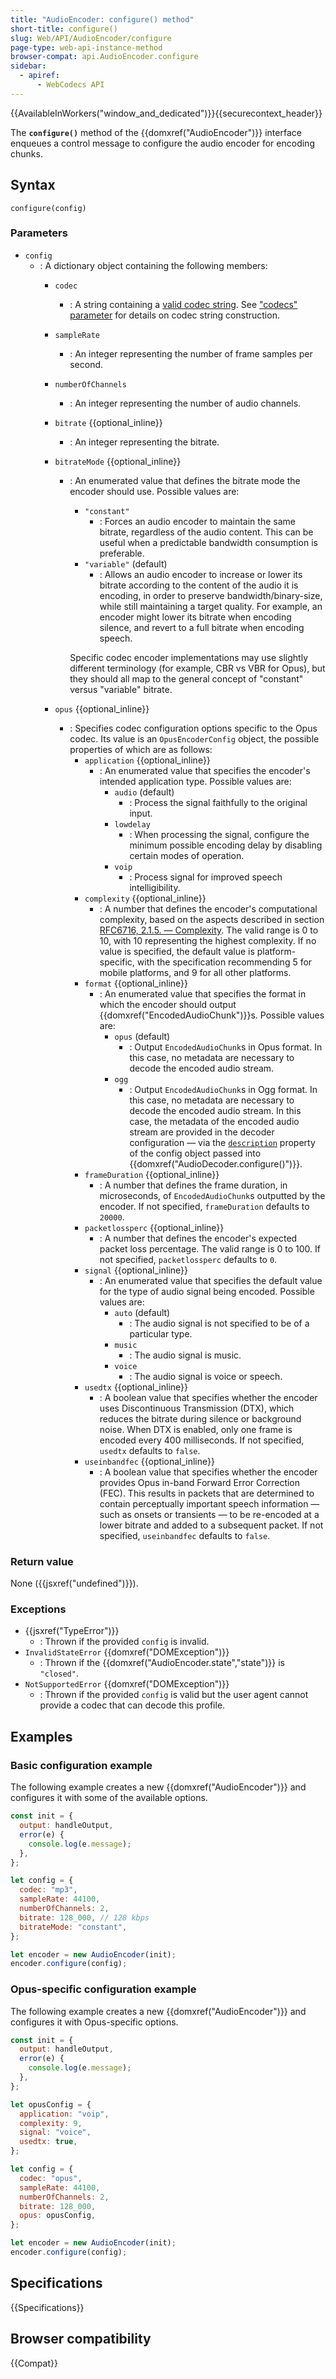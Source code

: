 ```yaml
---
title: "AudioEncoder: configure() method"
short-title: configure()
slug: Web/API/AudioEncoder/configure
page-type: web-api-instance-method
browser-compat: api.AudioEncoder.configure
sidebar:
  - apiref:
      - WebCodecs API
---
```


{{AvailableInWorkers("window_and_dedicated")}}{{securecontext_header}}

The **`configure()`** method of the {{domxref("AudioEncoder")}} interface enqueues a control message to configure the audio encoder for encoding chunks.

## Syntax

```js-nolint
configure(config)
```

### Parameters

- `config`
  - : A dictionary object containing the following members:
    - `codec`
      - : A string containing a [valid codec string](https://w3c.github.io/webcodecs/codec_registry.html#audio-codec-registry). See ["codecs" parameter](/en-US/docs/Web/Media/Guides/Formats/codecs_parameter#codec_options_by_container) for details on codec string construction.
    - `sampleRate`
      - : An integer representing the number of frame samples per second.
    - `numberOfChannels`
      - : An integer representing the number of audio channels.
    - `bitrate` {{optional_inline}}
      - : An integer representing the bitrate.
    - `bitrateMode` {{optional_inline}}
      - : An enumerated value that defines the bitrate mode the encoder should use. Possible values are:
        - `"constant"`
          - : Forces an audio encoder to maintain the same bitrate, regardless of the audio content. This can be useful when a predictable bandwidth consumption is preferable.
        - `"variable"` (default)
          - : Allows an audio encoder to increase or lower its bitrate according to the content of the audio it is encoding, in order to preserve bandwidth/binary-size, while still maintaining a target quality. For example, an encoder might lower its bitrate when encoding silence, and revert to a full bitrate when encoding speech.

        Specific codec encoder implementations may use slightly different terminology (for example, CBR vs VBR for Opus), but they should all map to the general concept of "constant" versus "variable" bitrate.

    - `opus` {{optional_inline}}
      - : Specifies codec configuration options specific to the Opus codec. Its value is an `OpusEncoderConfig` object, the possible properties of which are as follows:
        - `application` {{optional_inline}}
          - : An enumerated value that specifies the encoder's intended application type. Possible values are:
            - `audio` (default)
              - : Process the signal faithfully to the original input.
            - `lowdelay`
              - : When processing the signal, configure the minimum possible encoding delay by disabling certain modes of operation.
            - `voip`
              - : Process signal for improved speech intelligibility.
        - `complexity` {{optional_inline}}
          - : A number that defines the encoder's computational complexity, based on the aspects described in section [RFC6716, 2.1.5. — Complexity](https://www.rfc-editor.org/rfc/rfc6716#section-2.1.5). The valid range is 0 to 10, with 10 representing the highest complexity. If no value is specified, the default value is platform-specific, with the specification recommending 5 for mobile platforms, and 9 for all other platforms.
        - `format` {{optional_inline}}
          - : An enumerated value that specifies the format in which the encoder should output {{domxref("EncodedAudioChunk")}}s. Possible values are:
            - `opus` (default)
              - : Output `EncodedAudioChunk`s in Opus format. In this case, no metadata are necessary to decode the encoded audio stream.
            - `ogg`
              - : Output `EncodedAudioChunk`s in Ogg format. In this case, no metadata are necessary to decode the encoded audio stream. In this case, the metadata of the encoded audio stream are provided in the decoder configuration — via the [`description`](/en-US/docs/Web/API/AudioDecoder/configure#description) property of the config object passed into {{domxref("AudioDecoder.configure()")}}.
        - `frameDuration` {{optional_inline}}
          - : A number that defines the frame duration, in microseconds, of `EncodedAudioChunk`s outputted by the encoder. If not specified, `frameDuration` defaults to `20000`.
        - `packetlossperc` {{optional_inline}}
          - : A number that defines the encoder's expected packet loss percentage. The valid range is 0 to 100. If not specified, `packetlossperc` defaults to `0`.
        - `signal` {{optional_inline}}
          - : An enumerated value that specifies the default value for the type of audio signal being encoded. Possible values are:
            - `auto` (default)
              - : The audio signal is not specified to be of a particular type.
            - `music`
              - : The audio signal is music.
            - `voice`
              - : The audio signal is voice or speech.
        - `usedtx` {{optional_inline}}
          - : A boolean value that specifies whether the encoder uses Discontinuous Transmission (DTX), which reduces the bitrate during silence or background noise. When DTX is enabled, only one frame is encoded every 400 milliseconds. If not specified, `usedtx` defaults to `false`.
        - `useinbandfec` {{optional_inline}}
          - : A boolean value that specifies whether the encoder provides Opus in-band Forward Error Correction (FEC). This results in packets that are determined to contain perceptually important speech information — such as onsets or transients — to be re-encoded at a lower bitrate and added to a subsequent packet. If not specified, `useinbandfec` defaults to `false`.

### Return value

None ({{jsxref("undefined")}}).

### Exceptions

- {{jsxref("TypeError")}}
  - : Thrown if the provided `config` is invalid.
- `InvalidStateError` {{domxref("DOMException")}}
  - : Thrown if the {{domxref("AudioEncoder.state","state")}} is `"closed"`.
- `NotSupportedError` {{domxref("DOMException")}}
  - : Thrown if the provided `config` is valid but the user agent cannot provide a codec that can decode this profile.

## Examples

### Basic configuration example

The following example creates a new {{domxref("AudioEncoder")}} and configures it with some of the available options.

```js
const init = {
  output: handleOutput,
  error(e) {
    console.log(e.message);
  },
};

let config = {
  codec: "mp3",
  sampleRate: 44100,
  numberOfChannels: 2,
  bitrate: 128_000, // 128 kbps
  bitrateMode: "constant",
};

let encoder = new AudioEncoder(init);
encoder.configure(config);
```

### Opus-specific configuration example

The following example creates a new {{domxref("AudioEncoder")}} and configures it with Opus-specific options.

```js
const init = {
  output: handleOutput,
  error(e) {
    console.log(e.message);
  },
};

let opusConfig = {
  application: "voip",
  complexity: 9,
  signal: "voice",
  usedtx: true,
};

let config = {
  codec: "opus",
  sampleRate: 44100,
  numberOfChannels: 2,
  bitrate: 128_000,
  opus: opusConfig,
};

let encoder = new AudioEncoder(init);
encoder.configure(config);
```

## Specifications

{{Specifications}}

## Browser compatibility

{{Compat}}
